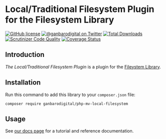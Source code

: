 # Local/Traditional Filesystem Plugin for the Filesystem Library

[![GitHub license](https://img.shields.io/badge/license-New%20BSD-blue.svg)](https://raw.githubusercontent.com/ganbarodigital/php-mv-local-filesystem/develop/LICENSE.md)
[![@ganbarodigital on Twitter](http://img.shields.io/badge/twitter-%40ganbarodigital-blue.svg?style=flat)](https://twitter.com/ganbarodigital)
[![Total Downloads](https://img.shields.io/packagist/dt/ganbarodigital/php-mv-local-filesystem.svg?style=flat)](https://packagist.org/packages/ganbarodigital/php-mv-local-filesystem)
[![Scrutinizer Code Quality](https://scrutinizer-ci.com/g/ganbarodigital/php-mv-local-filesystem/badges/quality-score.png?b=master)](https://scrutinizer-ci.com/g/ganbarodigital/php-mv-local-filesystem/?branch=master)
[![Coverage Status](https://coveralls.io/repos/ganbarodigital/php-mv-local-filesystem/badge.svg)](https://coveralls.io/r/ganbarodigital/php-mv-local-filesystem)

## Introduction

_The Local/Traditional Filesystem Plugin_ is a plugin for the [Fileystem Library](https://github.com/ganbarodigital/php-mv-filesystem).

## Installation

Run this command to add this library to your `composer.json` file:

    composer require ganbarodigital/php-mv-local-filesystem

## Usage

See [our docs page](http://ganbarodigital.github.io/php-mv-local-filesystem) for a tutorial and reference documentation.
